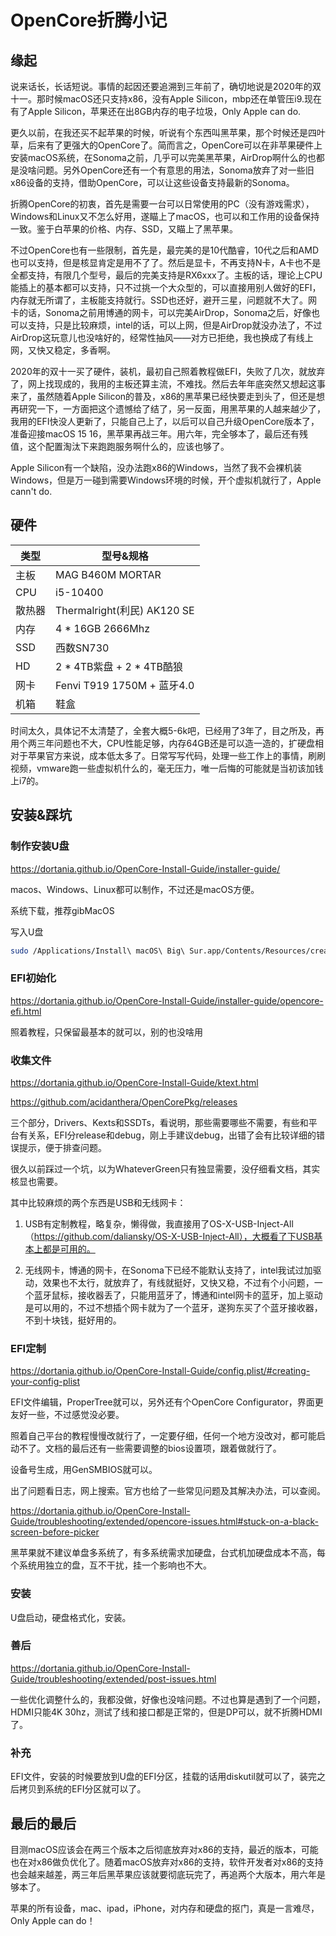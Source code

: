 # OpenCore折腾小记

## 缘起

说来话长，长话短说。事情的起因还要追溯到三年前了，确切地说是2020年的双十一。那时候macOS还只支持x86，没有Apple Silicon，mbp还在单管压i9.现在有了Apple Silicon，苹果还在出8GB内存的电子垃圾，Only Apple can do.

更久以前，在我还买不起苹果的时候，听说有个东西叫黑苹果，那个时候还是四叶草，后来有了更强大的OpenCore了。简而言之，OpenCore可以在非苹果硬件上安装macOS系统，在Sonoma之前，几乎可以完美黑苹果，AirDrop啊什么的也都是没啥问题。另外OpenCore还有一个有意思的用法，Sonoma放弃了对一些旧x86设备的支持，借助OpenCore，可以让这些设备支持最新的Sonoma。

折腾OpenCore的初衷，首先是需要一台可以日常使用的PC（没有游戏需求），Windows和Linux又不怎么好用，遂瞄上了macOS，也可以和工作用的设备保持一致。鉴于白苹果的价格、内存、SSD，又瞄上了黑苹果。

不过OpenCore也有一些限制，首先是，最完美的是10代酷睿，10代之后和AMD也可以支持，但是核显肯定是用不了了。然后是显卡，不再支持N卡，A卡也不是全都支持，有限几个型号，最后的完美支持是RX6xxx了。主板的话，理论上CPU能插上的基本都可以支持，只不过挑一个大众型的，可以直接用别人做好的EFI，内存就无所谓了，主板能支持就行。SSD也还好，避开三星，问题就不大了。网卡的话，Sonoma之前用博通的网卡，可以完美AirDrop，Sonoma之后，好像也可以支持，只是比较麻烦，intel的话，可以上网，但是AirDrop就没办法了，不过AirDrop这玩意儿也没啥好的，经常性抽风——对方已拒绝，我也换成了有线上网，又快又稳定，多香啊。

2020年的双十一买了硬件，装机，最初自己照着教程做EFI，失败了几次，就放弃了，网上找现成的，我用的主板还算主流，不难找。然后去年年底突然又想起这事来了，虽然随着Apple Silicon的普及，x86的黑苹果已经快要走到头了，但还是想再研究一下，一方面把这个遗憾给了结了，另一反面，用黑苹果的人越来越少了，我用的EFI快没人更新了，只能自己上了，以后可以自己升级OpenCore版本了，准备迎接macOS 15 16，黑苹果再战三年。用六年，完全够本了，最后还有残值，这个配置淘汰下来跑跑服务啊什么的，应该也够了。

Apple Silicon有一个缺陷，没办法跑x86的Windows，当然了我不会裸机装Windows，但是万一碰到需要Windows环境的时候，开个虚拟机就行了，Apple cann't do.

## 硬件

| 类型  | 型号&规格 |
| ---- | ---- |
| 主板 | MAG B460M MORTAR |
| CPU | i5-10400 |
| 散热器 | Thermalright(利民) AK120 SE |
| 内存 | 4 * 16GB 2666Mhz |
| SSD | 西数SN730 |
| HD | 2 * 4TB紫盘 + 2 * 4TB酷狼 |
| 网卡 | Fenvi T919 1750M + 蓝牙4.0 |
| 机箱 | 鞋盒 |

时间太久，具体记不太清楚了，全套大概5-6k吧，已经用了3年了，目之所及，再用个两三年问题也不大，CPU性能足够，内存64GB还是可以造一造的，扩硬盘相对于苹果官方来说，成本低太多了。日常写写代码，处理一些工作上的事情，刷刷视频，vmware跑一些虚拟机什么的，毫无压力，唯一后悔的可能就是当初该加钱上i7的。

## 安装&踩坑

### 制作安装U盘

https://dortania.github.io/OpenCore-Install-Guide/installer-guide/

macos、Windows、Linux都可以制作，不过还是macOS方便。

系统下载，推荐gibMacOS

写入U盘

``` sh
sudo /Applications/Install\ macOS\ Big\ Sur.app/Contents/Resources/createinstallmedia --volume /Volumes/MyVolume
```

### EFI初始化

https://dortania.github.io/OpenCore-Install-Guide/installer-guide/opencore-efi.html

照着教程，只保留最基本的就可以，别的也没啥用

### 收集文件

https://dortania.github.io/OpenCore-Install-Guide/ktext.html

https://github.com/acidanthera/OpenCorePkg/releases

三个部分，Drivers、Kexts和SSDTs，看说明，那些需要哪些不需要，有些和平台有关系，EFI分release和debug，刚上手建议debug，出错了会有比较详细的错误提示，便于排查问题。

很久以前踩过一个坑，以为WhateverGreen只有独显需要，没仔细看文档，其实核显也需要。

其中比较麻烦的两个东西是USB和无线网卡：

1. USB有定制教程，略复杂，懒得做，我直接用了OS-X-USB-Inject-All（https://github.com/daliansky/OS-X-USB-Inject-All），大概看了下USB基本上都是可用的。

2. 无线网卡，博通的网卡，在Sonoma下已经不能默认支持了，intel我试过加驱动，效果也不太行，就放弃了，有线就挺好，又快又稳，不过有个小问题，一个蓝牙鼠标，接收器丢了，只能用蓝牙了，博通和intel网卡的蓝牙，加上驱动是可以用的，不过不想插个网卡就为了一个蓝牙，遂狗东买了个蓝牙接收器，不到十块钱，挺好用的。

### EFI定制

https://dortania.github.io/OpenCore-Install-Guide/config.plist/#creating-your-config-plist

EFI文件编辑，ProperTree就可以，另外还有个OpenCore Configurator，界面更友好一些，不过感觉没必要。

照着自己平台的教程慢慢改就行了，一定要仔细，任何一个地方没改对，都可能启动不了。文档的最后还有一些需要调整的bios设置项，跟着做就行了。

设备号生成，用GenSMBIOS就可以。

出了问题看日志，网上搜索。官方也给了一些常见问题及其解决办法，可以查阅。

https://dortania.github.io/OpenCore-Install-Guide/troubleshooting/extended/opencore-issues.html#stuck-on-a-black-screen-before-picker

黑苹果就不建议单盘多系统了，有多系统需求加硬盘，台式机加硬盘成本不高，每个系统用独立的盘，互不干扰，挂一个影响也不大。

### 安装

U盘启动，硬盘格式化，安装。

### 善后

https://dortania.github.io/OpenCore-Install-Guide/troubleshooting/extended/post-issues.html

一些优化调整什么的，我都没做，好像也没啥问题。不过也算是遇到了一个问题，HDMI只能4K 30hz，测试了线和接口都是正常的，但是DP可以，就不折腾HDMI了。

### 补充

EFI文件，安装的时候要放到U盘的EFI分区，挂载的话用diskutil就可以了，装完之后拷贝到系统的EFI分区就可以了。

## 最后的最后

目测macOS应该会在两三个版本之后彻底放弃对x86的支持，最近的版本，可能也在对x86做负优化了。随着macOS放弃对x86的支持，软件开发者对x86的支持也会越来越差，两三年后黑苹果应该就要彻底玩完了，再追两个大版本，用六年是够本了。

苹果的所有设备，mac、ipad，iPhone，对内存和硬盘的抠门，真是一言难尽，Only Apple can do！
